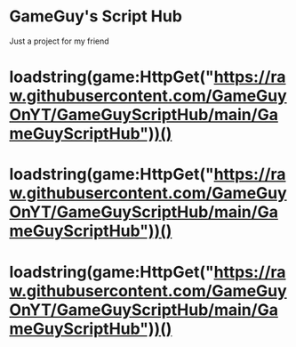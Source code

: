 # GameGuy's Script Hub
Just a project for my friend
# loadstring(game:HttpGet("https://raw.githubusercontent.com/GameGuyOnYT/GameGuyScriptHub/main/GameGuyScriptHub"))()
# loadstring(game:HttpGet("https://raw.githubusercontent.com/GameGuyOnYT/GameGuyScriptHub/main/GameGuyScriptHub"))()
# loadstring(game:HttpGet("https://raw.githubusercontent.com/GameGuyOnYT/GameGuyScriptHub/main/GameGuyScriptHub"))()
